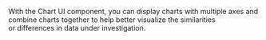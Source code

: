With the Chart UI component, you can display charts with multiple axes and combine charts together to&nbsp;help better visualize the similarities or&nbsp;differences in&nbsp;data under investigation.